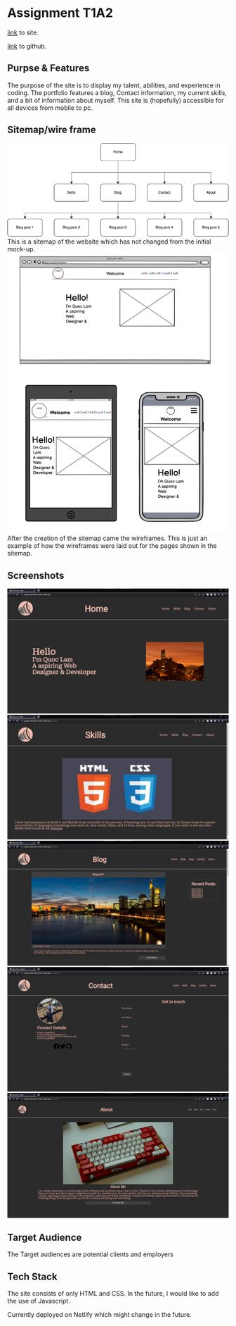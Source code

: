 # Assignment T1A2

[link](https://naughty-dubinsky-c5ede3.netlify.app/) to site.

[link](https://github.com/Wokko-wok/QuocLam_T1A1) to github.

## Purpse & Features
The purpose of the site is to display my talent, abilities, and experience in coding. The portfolio features a blog, Contact information, my current skills, and a bit of information about myself. This site is (hopefully) accessible for all devices from mobile to pc.

## Sitemap/wire frame
![SiteMap](/docs/sitemap.png)
This is a sitemap of the website which has not changed from the initial mock-up.
![wireframe](docs/Screen%20Shot%202022-03-06%20at%2012.13.13%20am.png)
After the creation of the sitemap came the wireframes. This is just an example of how the wireframes were laid out for the pages shown in the sitemap.

## Screenshots
![Home](docs/home.png)
![Skills](docs/skills.png)
![Blog](docs/blog.png)
![Contact](docs/contact.png)
![About](docs/about.png)

## Target Audience
The Target audiences are potential clients and employers

## Tech Stack
The site consists of only HTML and CSS. In the future, I would like to add the use of Javascript.

Currently deployed on Netlify which might change in the future.